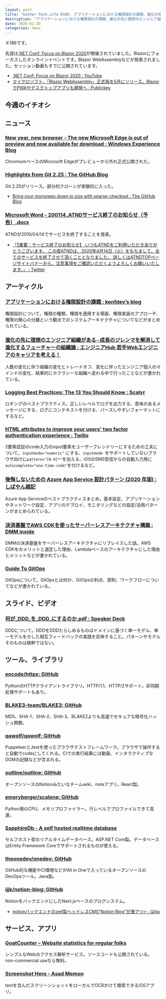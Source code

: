 ```yaml
---
layout: post
title: "Gather-Tech.info #186: アプリケーションにおける権限設計の課題、進化の先に理想のエンジニア組織がある─成長のジレンマを解消して進化するフューチャーの組織論 など"
description: "アプリケーションにおける権限設計の課題、進化の先に理想のエンジニア組織がある─成長のジレンマを解消して進化するフューチャーの組織論 など"
date: 2020-01-20
categories: news
---
```


＃186です。

先週は[.NET Conf: Focus on Blazor 2020](https://focus.dotnetconf.net/)が開催されていました。Blazorにフォーカスしたオンラインイベントです。Blazor WebAssemblyなどが発表されました。セッション動画もすでに公開されています。

- [.NET Conf: Focus on Blazor 2020 : YouTube](https://www.youtube.com/playlist?list=PLdo4fOcmZ0oWlP1Qpzg7Dwzxr298ewdUQ)
- [マイクロソフト、「Blazor WebAssembly」正式版を5月にリリース。BlazorでPWAやデスクトップアプリも開発へ : Publickey](https://www.publickey1.jp/blog/20/blazor_webassembly5blazorpwa.html)

## 今週のイチオシ

## ニュース

### [New year, new browser - The new Microsoft Edge is out of preview and now available for download : Windows Experience Blog](https://blogs.windows.com/windowsexperience/2020/01/15/new-year-new-browser-the-new-microsoft-edge-is-out-of-preview-and-now-available-for-download/)

ChromiumベースのMicrosoft Edgeがプレビューから外れ正式公開された。

### [Highlights from Git 2.25 : The GitHub Blog](https://github.blog/2020-01-13-highlights-from-git-2-25/)

Git 2.25がリリース。部分的クローンが実験的に入った。

- [Bring your monorepo down to size with sparse-checkout : The GitHub Blog](https://github.blog/2020-01-17-bring-your-monorepo-down-to-size-with-sparse-checkout/)

### [Microsoft Word - 200114_ATNDサービス終了のお知らせ（予告）.docx](https://atnd.org/doc/atnd_notice_20200114.pdf)

ATNDが2010/04/14でサービスを終了することを発表。

- [「【重要：サービス終了のお知らせ】 いつもATNDをご利用いただきありがとうございます。 この度ATNDは、2020年4月14日（火）をもちまして、全てのサービスを終了させて頂くこととなりました。 詳しくはATNDTOPページサイトバナーから、注意事項をご確認いただくようよろしくお願いいたします。」 : Twitter](https://twitter.com/atnd/status/1216971766209417216)

## アーティクル

### [アプリケーションにおける権限設計の課題 : kenfdev’s blog](https://kenfdev.hateblo.jp/entry/2020/01/13/115032)

権限設計について。権限の種類、権限を適用する場面、権限実装のアプローチ、権限の関心の分離という観点でのシステムアーキテクチャについてなどがまとめられている。

### [進化の先に理想のエンジニア組織がある─成長のジレンマを解消して進化するフューチャーの組織論 : エンジニアHub 若手Webエンジニアのキャリアを考える！](https://employment.en-japan.com/engineerhub/entry/2020/01/16/103000)

人数の変化に伴う組織の変化とトレードオフ、変化に伴ったエンジニア個人のマインドの変化、結果的にホクラシーな組織へ変わる中で行ったことなどが書かれている。

### [Logging Best Practices: The 13 You Should Know : Scalyr](https://www.scalyr.com/blog/the-10-commandments-of-logging/)

ロギングのベストプラクティス。正しいレベルでログを出力する、意味のあるメッセージにする、ログにコンテキストを付ける、パースしやすいフォーマットにするなど。

### [HTML attributes to improve your users' two factor authentication experience : Twilio](https://www.twilio.com/blog/html-attributes-two-factor-authentication-autocomplete)

2要素認証のcode入力のinput要素をユーザーフレンドリーにするための工夫について。`inputmode="numeric"` にする、`inputmode `をサポートしていないブラウザ向けに`pattern="[0-9]*"`を加える、iOSのSMS受信からの自動入力用に`autocomplete="one-time-code"`を付けるなど。

### [後悔しないための Azure App Service 設計パターン (2020 年版) : しばやん雑記](https://blog.shibayan.jp/entry/20200113/1578920798)

Azure App Serviceのベストプラクティスまとめ。基本設定、アプリケーションやネットワーク設定、アプリのデプロイ、モニタリングなどの設定/活用パターンがまとめられている。

### [決済基盤でAWS CDKを使ったサーバーレスアーキテクチャ構築 : DMM inside](https://inside.dmm.com/entry/2020/01/17/payment-cdk-serverless)

DMMの決済基盤をサーバーレスアーキテクチャにリプレイスした話。AWS CDKをのメリットと選定した理由、Lambdaベースのアーキテクチャにした理由とメリットなどが書かれている。

### [Guide To GitOps](https://www.weave.works/technologies/gitops/)

GitOpsについて。GitOpsとは何か、GitOpsの利点、原則、ワークフローについてなどが書かれている。

## スライド、ビデオ

### [何が_DDD_を_DDD_にするのか.pdf : Speaker Deck](https://speakerdeck.com/tooppoo/he-ga-ddd-wo-ddd-nisurufalseka)

DDDについて。DDDをDDDたらしめるものはドメインに基づく単一モデル、単一モデルを介した相互フィードバックの実践を反映すること。パターンやモデルそのものは根幹ではない。

## ツール、ライブラリ

### [encode/httpx: GitHub](https://github.com/encode/httpx/)

PythonのHTTPクライアントライブラリ。HTTP/1.1、HTTP/2サポート。非同期処理サポートもあり。

### [BLAKE3-team/BLAKE3: GitHub](https://github.com/BLAKE3-team/BLAKE3)

MD5、SHA-1、SHA-2、SHA-3、BLAKE2よりも高速でセキュアな暗号化ハッシュ関数。

### [qawolf/qawolf: GitHub](https://github.com/qawolf/qawolf)

PuppeteerとJestを使ったブラウザテストフレームワーク。ブラウザで操作すると自動でcodeにしてくれる。CIでの実行結果には動画、インタラクティブなDOMの記録などが含まれる。

### [outline/outline: GitHub](https://github.com/outline/outline)

オープンソースのNotionみたいなチームwiki、noteアプリ。React製。

### [emeryberger/scalene: GitHub](https://github.com/emeryberger/scalene)

Python用のCPU、メモリプロファイラー。行レベルでプロファイルできて高速。

### [SapphireDb - A self hosted realtime database](https://sapphire-db.com/start/main)

セルフホスト型のリアルタイムデータベース。ASP.NET Core製。データベースはEntity Framework Coreでサポートされるものが使える。

### [theonedev/onedev: GitHub](https://github.com/theonedev/onedev)

GitHub的な機能やCI環境などがAll in Oneで入っているオープンソースのDevOpsツール。Java製。

### [ijjk/notion-blog: GitHub](https://github.com/ijjk/notion-blog)

NotionをバックエンドにしたNext.jsベースのブログシステム。

- [notionバックエンドのzeit製ヘッドレスCMS“Notion Blog”が激アツ🔥 : Qiita](https://qiita.com/serinuntius/items/d4b1e9ef53b59033f607)

## サービス、アプリ

### [GoatCounter – Website statistics for regular folks](https://www.goatcounter.com/)

シンプルなWebのアクセス解析サービス。ソースコードも公開されている。non-commercial useなら無料。

### [Screenshot Hero - Asad Memon](https://asadmemon.com/projects/screenshothero/)

textを含んだスクリーンショットをローカルでOCRかけて検索できるiOSアプリ。
